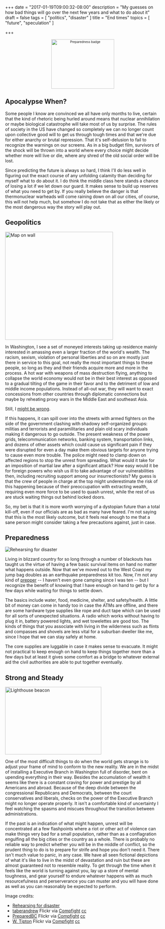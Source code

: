 +++
date = "2017-01-19T09:00:32-08:00"
description = "My guesses on how bad things will go over the next few years and what to do about it"
draft = false
tags = [
  "politics",
  "disaster"
]
title = "End times"
topics = [
  "future",
  "speculation"
]

+++

<div align="center" style="font-size:x-small"><img src="https://milkfish08.s3.amazonaws.com/photo/blog/30062957192_106119086c_b.jpg" width=204 height=160 alt="Preparedness badge" /></div>

## Apocalypse When?

Some people I know are convinced we all have only months to live,
certain that the kind of rhetoric being
hurled around means that nuclear annihilation or maybe biological catastrophe
will take most of us by surprise.
The rules of society in the US have changed so completely we can no
longer count upon collective good will to get us through tough times
and that we're due for either anarchy or brutal repression. That it's
self-delusion to fail to recognize the warnings on our screens. As in a big
budget film, survivors of the shock will be thrown into a world where every
choice might decide whether more will live or die, where any shred of
the old social order will be lost.

Since predicting the future is always so hard, I think I'll do less well
in figuring out the exact course of any unfolding calamity than deciding for
myself what to do about it. I do think the middle class here stands a chance of
losing a lot if we let down our guard. It makes sense to build up reserves of
what you need to get by. If you really believe
the danger is that thermonuclear warheads will come raining down on all our
cities, of course, this will not help much, but somehow I
do not take that as either the likely or the most dangerous way the
story will play out.

## Geopolitics

<img src="https://milkfish08.s3.amazonaws.com/photo/blog/6029050434_960329feb5.jpg" width=350 height=350 alt="Map on wall" />

In Washington, I see a set of moneyed interests taking up residence mainly
interested in amassing even a larger fraction of the world's wealth. The racism,
sexism, violation of personal liberties and so on are mostly just
there in service to this goal, not really the most important things to these
people, so long as they and their friends acquire more and more in the process.
A hot war with weapons of mass destruction flying, anything to collapse the
world economy would not be in their best interest as opposed to
a gradual tilting of the game in their favor and to the detriment of low
and middle income populations. Instead of all-out war, they will want to exact
concessions from other countries through diplomatic connections but maybe
by reheating proxy wars in the Middle East and southeast Asia.

Still, I [might be wrong](https://www.nytimes.com/2017/01/19/opinion/are-you-not-alarmed.html?_r=0).

If this happens, it can spill over into the streets with armed fighters on the
side of the government clashing with shadowy
self-organized groups:
militias and terrorists and paramilitaries and plain old scary individuals
making it dangerous to go outside.
The present weakness of the
power grids, telecommunication networks, banking system, transportation links,
and dozens of other assets which could cause us
significant pain if they were disrupted for even a day make them
obvious targets for anyone trying to cause even more trouble.
The police might need to clamp down on affected regions to stop the unrest from
spreading. What would it take for an
imposition of martial law after a significant attack? How easy
would it be for foreign powers who wish us ill to
take advantage of our vulnerabilities then, including recruiting support among
our insurrectionists? My guess is that the crew of people in charge at the top
might underestimate the risk of this happening because of their
preoccupation with extracting wealth, requiring even more force to be used to
quash unrest, while the rest of us are stuck waiting things out behind locked
doors.

So, my bet is that it is more worth worrying of a dystopian future than a total
kill-off, even if our officials are as bad as many have feared. I'm not saying
that this is the most likely outcome, but it feels real enough
to me that a sane person might consider taking a few
precautions against, just in case.

## Preparedness


![Rehearsing for disaster](/193075468_564000221c_z.jpg)

Living in blizzard country for so long through a number of blackouts has
taught us the virtue of having a few basic survival items on hand no
matter what happens outside. Now that we've moved out to the West Coast
my jump bag doubles as an earthquake preparedness kit too. Now, I'm not any kind
of
[prepper](https://www.prepperwebsite.com/) -- I haven't even gone camping since
I was ten -- but I recognize the benefit of knowing that I have enough on hand
to get by for a few days while waiting for things to settle down.

<!-- a data-flickr-embed="true"  href="https://www.flickr.com/photos/rmagahiz/193075468/in/photolist-i4yBo" title="Rehearsing for disaster"><img src="https://c1.staticflickr.com/1/67/193075468_564000221c_z.jpg?zz&#x3D;1" width="640" height="480" alt="Rehearsing for disaster"></a><script async src="//embedr.flickr.com/assets/client-code.js" charset="utf-8"></script -->


The basics include water, food, medicine, shelter, and safety/health. A little
bit of money can come in handy too in case the ATMs are offline, and there are
some hardware type supplies like rope and duct tape which can be used for all
sorts of unexpected situations. A radio which works without having to plug it in,
battery powered lights, and wet towelettes are good too. The kinds of things
that you associate
with living in the wilderness such as flints and compasses and shovels are
less vital for a suburban dweller like me, since I hope that we can stay safely
at home.

The core supplies are luggable in case it makes sense to evacuate. It might not
practical to keep enough on hand to keep things together more than a few days
but at least it gives some comfort as a bridge to whatever external aid the
civil authorities are able to put together eventually.

## Strong and Steady

<img src="https://milkfish08.s3.amazonaws.com/photo/blog/30947468561_89f53ab6e0.jpg" width=312 height=219 alt="Lighthouse beacon" />

One of the most difficult things to do when the world gets strange
is to adjust your frame of mind to
conform to the new reality. We are in the midst of installing a
Executive Branch in Washington full of disorder, bent on upending everything
in their way. Besides the accumulation
of wealth it seems like there is a constant craving for power and prestige by
all Americans and abroad. Because of the deep divide between the
congressional Republicans and Democrats, between the court conservatives and
liberals, checks on the power of the Executive
Branch might no longer operate properly. It isn't a comfortable kind of
uncertainty I feel watching the spasms and miscues throughout the
transition between administrations.

If the past is an indication of what might happen, unrest will be
concentrated at a few
flashpoints where a riot or other act of violence can make things very bad for
a small population, rather than as a conflagration engulfing all the
big cities or the country as a whole. There is probably no reliable way to
predict whether you will be
in the middle of conflict, so the prudent thing to do is to prepare for strife
and hope you don't need it. There isn't much value to panic, in any case.
We have all seen fictional depictions of what it's like to live
in the midst of devastation and ruin but these are almost guaranteed not to
resemble reality. To get through
the time when it feels like the world is turning against you, lay up a store
of mental toughness, and gear yourself to endure whatever happens with as much
resourcefulness and perserverance you can muster and you will have done as
well as you can reasonably be expected to perform.

Image credits:

* [Rehearsing for disaster](https://www.flickr.com/photos/rmagahiz/193075468/in/photolist-i4yBo)
* <a href="https://www.flickr.com/photos/88442983@N00/6029050434/">taberandrew</a>
Flickr via <a href="https://web.archive.org/web/20200307181548/http://compfight.com/">Compfight</a> <a href="https://creativecommons.org/licenses/by-nc/2.0/">cc</a>
* <a href="https://www.flickr.com/photos/77174816@N04/30062957192/">PreparedBC</a>
Flickr via <a href="https://web.archive.org/web/20200307181548/http://compfight.com/">Compfight</a> <a href="https://creativecommons.org/licenses/by-nc-sa/2.0/">cc</a>
* <a href="https://www.flickr.com/photos/76028037@N08/30947468561/">W. Tipton</a>
Flickr via <a href="https://web.archive.org/web/20200307181548/http://compfight.com/">Compfight</a> <a href="https://creativecommons.org/licenses/by-nc/2.0/">cc</a>
